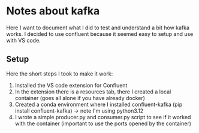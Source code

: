 # Notes about kafka

Here I want to document what I did to test and understand a bit how kafka works. I decided to use confluent because it seemed easy to setup and use with VS code.

## Setup

Here the short steps I took to make it work:
1) Installed the VS code extension for Confluent
2) In the extension there is a resources tab, there I created a local container (goes all alone if you have already docker)
3) Created a conda environment where I installed confluent-kafka (pip install confluent-kafka) -> note I'm using python3.12
4) I wrote a simple producer.py and consumer.py script to see if it worked with the container (important to use the ports opened by the container)